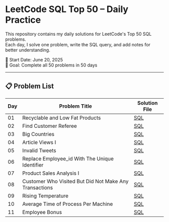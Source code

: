 # LeetCode SQL Top 50 – Daily Practice

This repository contains my daily solutions for LeetCode's Top 50 SQL problems.  
Each day, I solve one problem, write the SQL query, and add notes for better understanding.  

📅 Start Date: June 20, 2025  
🎯 Goal: Complete all 50 problems in 50 days

---

## 📋 Problem List

| Day  | Problem Title                     | Solution File                                     
|-------|---------------------------------|-------------------------------------------------|
| 01    | Recyclable and Low Fat Products | [SQL](leetcode-sql-50/day01_recyclable_and_low_fat_products.sql) |
| 02    | Find Customer Referee | [SQL](leetcode-sql-50/day02_find_customer_referee.sql) |
| 03    | Big Countries | [SQL](leetcode-sql-50/day03_big_countries.sql) |
| 04    | Article Views I | [SQL](leetcode-sql-50/day04_article_views_1.sql) |
| 05    | Invalid Tweets | [SQL](leetcode-sql-50/day05_invalid_tweets.sql) |
| 06    | Replace Employee_id With The Unique Identifier  | [SQL](leetcode-sql-50\day06_replace_employee_id_with_the_unique_identifier.sql) |
| 07    | Product Sales Analysis I | [SQL](leetcode-sql-50\day07_product_sales_analysis_I.sql) |
| 08    | Customer Who Visited But Did Not Make Any Transactions | [SQL](leetcode-sql-50\day08_customer_who_visited_but_did_not_make_any_transactions.sql) |
| 09    | Rising Temperature | [SQL](leetcode-sql-50\day09_rising_temperature.sql) |
| 10    | Average Time of Process Per Machine | [SQL](leetcode-sql-50\day10_average_time_of_process_per_machine.sql) |
| 11    | Employee Bonus | [SQL](leetcode-sql-50\day11_employee_bonus.sql) |

